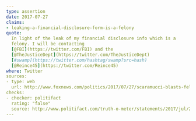 ```yaml
---
type: assertion
date: 2017-07-27
claims:
- leaking-a-financial-disclosure-form-is-a-felony
quote:
  In light of the leak of my financial disclosure info which is a
  felony. I will be contacting
  [@FBI](https://twitter.com/FBI) and the
  [@TheJusticeDept](https://twitter.com/TheJusticeDept)
  [#swamp](https://twitter.com/hashtag/swamp?src=hash)
  [@Reince45](https://twitter.com/Reince45)
where: Twitter
sources:
- type: web
  url: http://www.foxnews.com/politics/2017/07/27/scaramucci-blasts-felony-leak-his-financial-info-but-denies-targeting-priebus.html
checks:
- checker: politifact
  rating: "false"
  source: http://www.politifact.com/truth-o-meter/statements/2017/jul/27/anthony-scaramucci/it-felony-leak-financial-disclosure-form-anthony-s/
---
```

